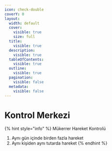 ```yaml
---
icon: check-double
coverY: 0
layout:
  width: default
  cover:
    visible: true
    size: full
  title:
    visible: true
  description:
    visible: true
  tableOfContents:
    visible: true
  outline:
    visible: true
  pagination:
    visible: false
  metadata:
    visible: false
---
```


# Kontrol Merkezi

{% hint style="info" %}
Mükerrer Hareket Kontrolü

1. Aynı gün içinde birden fazla hareket
2. Aynı kişiden aynı tutarda hareket
{% endhint %}

